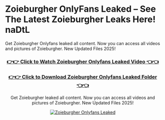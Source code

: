 # Zoieburgher OnlyFans Leaked – See The Latest Zoieburgher Leaks Here! naDtL

Get Zoieburgher Onlyfans leaked all content. Now you can access all videos and pictures of Zoieburgher. New Updated Files 2025!  
<div align="center">
  
### [👉👉 Click to Watch Zoieburgher Onlyfans Leaked Video 👈👈](https://links2leaks.com/zoieburgher)  
### [👉👉 Click to Download Zoieburgher Onlyfans Leaked Folder 👈👈](https://links2leaks.com/zoieburgher)  

Get Zoieburgher leaked all content. Now you can access all videos and pictures of Zoieburgher. New Updated Files 2025!  

[![Zoieburgher Onlyfans Leaked](https://i.ibb.co/93hzkbrt/l2l.gif)](https://links2leaks.com/zoieburgher)  

</div>
